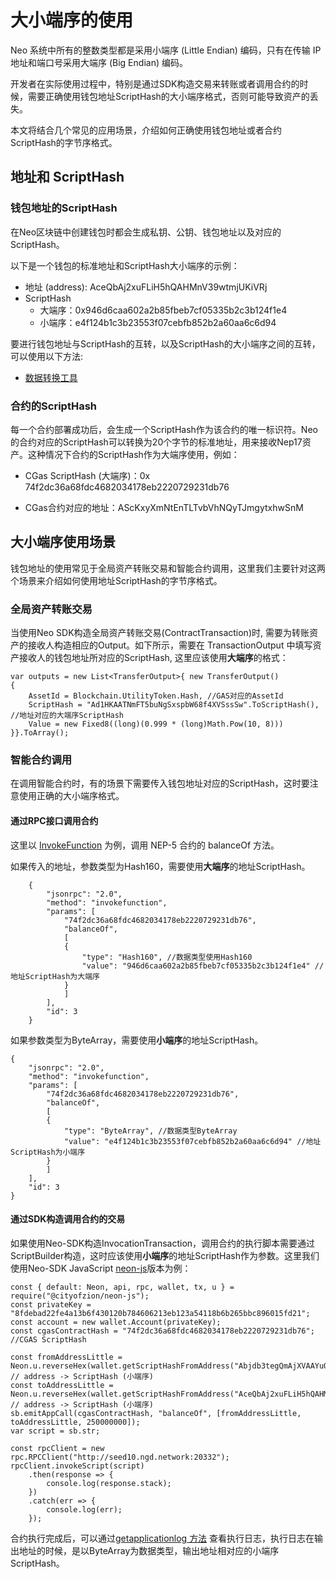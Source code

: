 # 大小端序的使用

Neo 系统中所有的整数类型都是采用小端序 (Little Endian) 编码，只有在传输 IP 地址和端口号采用大端序 (Big Endian) 编码。

开发者在实际使用过程中，特别是通过SDK构造交易来转账或者调用合约的时候，需要正确使用钱包地址ScriptHash的大小端序格式，否则可能导致资产的丢失。

本文将结合几个常见的应用场景，介绍如何正确使用钱包地址或者合约ScriptHash的字节序格式。

## 地址和 ScriptHash
### 钱包地址的ScriptHash
在Neo区块链中创建钱包时都会生成私钥、公钥、钱包地址以及对应的ScriptHash。

以下是一个钱包的标准地址和ScriptHash大小端序的示例： 

- 地址 (address): AceQbAj2xuFLiH5hQAHMnV39wtmjUKiVRj
- ScriptHash
  - 大端序：0x946d6caa602a2b85fbeb7cf05335b2c3b124f1e4
  - 小端序：e4f124b1c3b23553f07cebfb852b2a60aa6c6d94

要进行钱包地址与ScriptHash的互转，以及ScriptHash的大小端序之间的互转，可以使用以下方法:

- [数据转换工具](https://peterlinx.github.io/DataTransformationTools/)

### 合约的ScriptHash
每一个合约部署成功后，会生成一个ScriptHash作为该合约的唯一标识符。Neo的合约对应的ScriptHash可以转换为20个字节的标准地址，用来接收Nep17资产。这种情况下合约的ScriptHash作为大端序使用，例如：

- CGas ScriptHash (大端序)：0x 74f2dc36a68fdc4682034178eb2220729231db76 

- CGas合约对应的地址：AScKxyXmNtEnTLTvbVhNQyTJmgytxhwSnM

## 大小端序使用场景
钱包地址的使用常见于全局资产转账交易和智能合约调用，这里我们主要针对这两个场景来介绍如何使用地址ScriptHash的字节序格式。
### 全局资产转账交易
当使用Neo SDK构造全局资产转账交易(ContractTransaction)时, 需要为转账资产的接收人构造相应的Output。如下所示，需要在 TransactionOutput 中填写资产接收人的钱包地址所对应的ScriptHash, 这里应该使用**大端序**的格式：

```
var outputs = new List<TransferOutput>{ new TransferOutput()
{
    AssetId = Blockchain.UtilityToken.Hash, //GAS对应的AssetId
    ScriptHash = "Ad1HKAATNmFT5buNgSxspbW68f4XVSssSw".ToScriptHash(), //地址对应的大端序ScriptHash
    Value = new Fixed8((long)(0.999 * (long)Math.Pow(10, 8)))
}}.ToArray();
```

### 智能合约调用
在调用智能合约时，有的场景下需要传入钱包地址对应的ScriptHash，这时要注意使用正确的大小端序格式。

#### 通过RPC接口调用合约

这里以 [InvokeFunction](../../reference/rpc/latest-version/api/invokefunction.md) 为例，调用 NEP-5 合约的 balanceOf 方法。

如果传入的地址，参数类型为Hash160，需要使用**大端序**的地址ScriptHash。

```
    {
        "jsonrpc": "2.0",
        "method": "invokefunction",
        "params": [
            "74f2dc36a68fdc4682034178eb2220729231db76",
            "balanceOf",
            [
            {
                "type": "Hash160", //数据类型使用Hash160
                "value": "946d6caa602a2b85fbeb7cf05335b2c3b124f1e4" //地址ScriptHash为大端序
            }
            ]
        ],
        "id": 3
    }
```

如果参数类型为ByteArray，需要使用**小端序**的地址ScriptHash。

```
{
    "jsonrpc": "2.0",
    "method": "invokefunction",
    "params": [
        "74f2dc36a68fdc4682034178eb2220729231db76",
        "balanceOf",
        [
        {
            "type": "ByteArray", //数据类型ByteArray
            "value": "e4f124b1c3b23553f07cebfb852b2a60aa6c6d94" //地址ScriptHash为小端序
        }
        ]
    ],
    "id": 3
}
```

#### 通过SDK构造调用合约的交易


如果使用Neo-SDK构造InvocationTransaction，调用合约的执行脚本需要通过ScriptBuilder构造，这时应该使用**小端序**的地址ScriptHash作为参数。这里我们使用Neo-SDK JavaScript [neon-js](http://cityofzion.io/neon-js/en/)版本为例：

```
const { default: Neon, api, rpc, wallet, tx, u } = require("@cityofzion/neon-js");
const privateKey = "8fdebad22fe4a13b6f430120b784606213eb123a54118b6b265bbc896015fd21";
const account = new wallet.Account(privateKey);
const cgasContractHash = "74f2dc36a68fdc4682034178eb2220729231db76"; //CGAS ScriptHash

const fromAddressLittle = Neon.u.reverseHex(wallet.getScriptHashFromAddress("Abjdb3tegQmAjXVAAYuQPHG9Lw4j2mjUhT")); // address -> ScriptHash (小端序)
const toAddressLittle = Neon.u.reverseHex(wallet.getScriptHashFromAddress("AceQbAj2xuFLiH5hQAHMnV39wtmjUKiVRj")); // address -> ScriptHash (小端序)
sb.emitAppCall(cgasContractHash, "balanceOf", [fromAddressLittle, toAddressLittle, 250000000]);
var script = sb.str;

const rpcClient = new rpc.RPCClient("http://seed10.ngd.network:20332");
rpcClient.invokeScript(script)
    .then(response => {
        console.log(response.stack);
    })
    .catch(err => {
        console.log(err);
    });
```

合约执行完成后，可以通过[getapplicationlog 方法](../../reference/rpc/latest-version/api/getapplicationlog.md) 查看执行日志，执行日志在输出地址的时候，是以ByteArray为数据类型，输出地址相对应的小端序ScriptHash。
